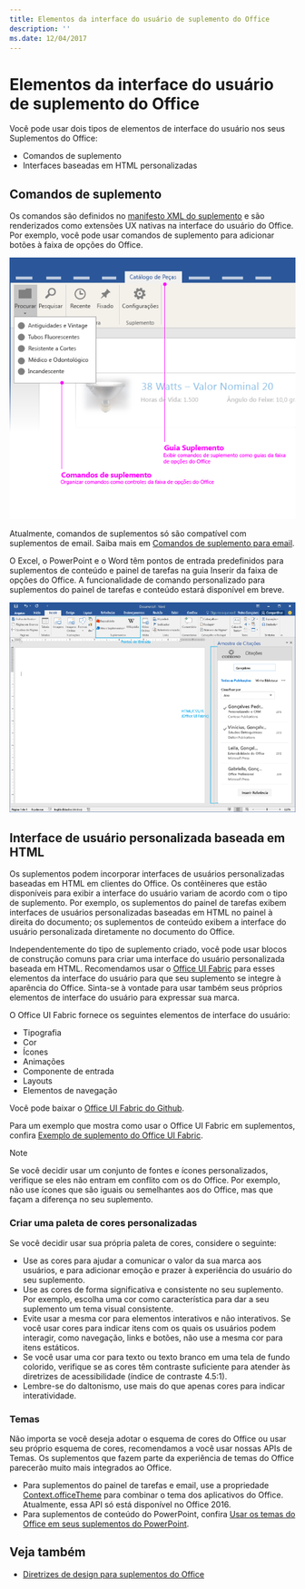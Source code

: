 ```yaml
---
title: Elementos da interface do usuário de suplemento do Office
description: ''
ms.date: 12/04/2017
---
```



# <a name="office-add-in-ui-elements"></a>Elementos da interface do usuário de suplemento do Office

Você pode usar dois tipos de elementos de interface do usuário nos seus Suplementos do Office: 

- Comandos de suplemento 
- Interfaces baseadas em HTML personalizadas

## <a name="add-in-commands"></a>Comandos de suplemento
Os comandos são definidos no [manifesto XML do suplemento](../../develop/create-addin-commands.md) e são renderizados como extensões UX nativas na interface do usuário do Office. Por exemplo, você pode usar comandos de suplemento para adicionar botões à faixa de opções do Office. 

![Uma imagem mostrando comandos do suplemento e elementos personalizados da interface do usuário HTML em um suplemento](../../images/layouts-add-in-commands-v0.03.png)

Atualmente, comandos de suplementos só são compatível com suplementos de email. Saiba mais em [Comandos de suplemento para email](https://docs.microsoft.com/pt-br/outlook/add-ins/add-in-commands-for-outlook). 

O Excel, o PowerPoint e o Word têm pontos de entrada predefinidos para suplementos de conteúdo e painel de tarefas na guia Inserir da faixa de opções do Office. A funcionalidade de comando personalizado para suplementos do painel de tarefas e conteúdo estará disponível em breve. 

![Uma imagem que mostra a guia Inserir da faixa de opções do Word](../../images/word-doc-insert-tab.png)

## <a name="custom-html-based-ui"></a>Interface de usuário personalizada baseada em HTML

Os suplementos podem incorporar interfaces de usuários personalizadas baseadas em HTML em clientes do Office. Os contêineres que estão disponíveis para exibir a interface do usuário variam de acordo com o tipo de suplemento. Por exemplo, os suplementos do painel de tarefas exibem interfaces de usuários personalizadas baseadas em HTML no painel à direita do documento; os suplementos de conteúdo exibem a interface do usuário personalizada diretamente no documento do Office.

Independentemente do tipo de suplemento criado, você pode usar blocos de construção comuns para criar uma interface do usuário personalizada baseada em HTML. Recomendamos usar o [Office UI Fabric](https://github.com/OfficeDev/Office-UI-Fabric) para esses elementos da interface do usuário para que seu suplemento se integre à aparência do Office. Sinta-se à vontade para usar também seus próprios elementos de interface do usuário para expressar sua marca.

O Office UI Fabric fornece os seguintes elementos de interface do usuário:

- Tipografia
- Cor
- Ícones
- Animações
- Componente de entrada
- Layouts
- Elementos de navegação

Você pode baixar o [Office UI Fabric do Github](https://github.com/OfficeDev/Office-UI-Fabric).

Para um exemplo que mostra como usar o Office UI Fabric em suplementos, confira [Exemplo de suplemento do Office UI Fabric](https://github.com/OfficeDev/Office-Add-in-Fabric-UI-Sample).

> [!NOTE]
> Se você decidir usar um conjunto de fontes e ícones personalizados, verifique se eles não entram em conflito com os do Office. Por exemplo, não use ícones que são iguais ou semelhantes aos do Office, mas que façam a diferença no seu suplemento. 

### <a name="creating-a-customized-color-palette"></a>Criar uma paleta de cores personalizadas
Se você decidir usar sua própria paleta de cores, considere o seguinte: 
 
- Use as cores para ajudar a comunicar o valor da sua marca aos usuários, e para adicionar emoção e prazer à experiência do usuário do seu suplemento.
- Use as cores de forma significativa e consistente no seu suplemento. Por exemplo, escolha uma cor como característica para dar a seu suplemento um tema visual consistente.
- Evite usar a mesma cor para elementos interativos e não interativos. Se você usar cores para indicar itens com os quais os usuários podem interagir, como navegação, links e botões, não use a mesma cor para itens estáticos.
- Se você usar uma cor para texto ou texto branco em uma tela de fundo colorido, verifique se as cores têm contraste suficiente para atender às diretrizes de acessibilidade (índice de contraste 4.5:1).
- Lembre-se do daltonismo, use mais do que apenas cores para indicar interatividade.

### <a name="theming"></a>Temas 
Não importa se você deseja adotar o esquema de cores do Office ou usar seu próprio esquema de cores, recomendamos a você usar nossas APIs de Temas. Os suplementos que fazem parte da experiência de temas do Office parecerão muito mais integrados ao Office.


- Para suplementos do painel de tarefas e email, use a propriedade [Context.officeTheme](https://dev.office.com/reference/add-ins/shared/office.context.officetheme) para combinar o tema dos aplicativos do Office. Atualmente, essa API só está disponível no Office 2016.  
- Para suplementos de conteúdo do PowerPoint, confira [Usar os temas do Office em seus suplementos do PowerPoint](../../powerpoint/use-document-themes-in-your-powerpoint-add-ins.md).

<!-- Link to theming API docs and Humberto's seed sample. Add screenshot of themed add-in. -->


## <a name="see-also"></a>Veja também

- [Diretrizes de design para suplementos do Office](../add-in-design.md)
